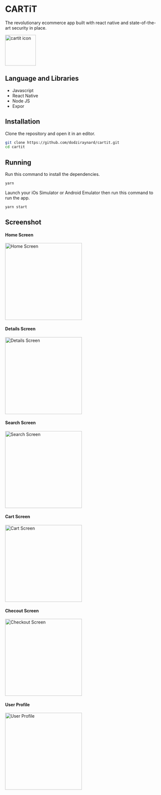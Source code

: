 # CARTiT

The revolutionary ecommerce app built with react native and state-of-the-art security in place.

<img src="screenshots/icon.jpg" alt="cartit icon" width="100"/>

## Language and Libraries

- Javascript
- React Native
- Node JS
- Expor

## Installation

Clone the repository and open it in an editor.

```bash
git clone https://github.com/dodziraynard/cartit.git
cd cartit
```

## Running

Run this command to install the dependencies.

```bash
yarn
```

Launch your iOs Simulator or Android Emulator then run this command to run the app.

```bash
yarn start
```

## Screenshot

#### Home Screen
  <img src="screenshots/1-home.png" alt="Home Screen" width="250"/>

#### Details Screen
  <img src="screenshots/2-details.png" alt="Details Screen" width="250"/>

#### Search Screen
  <img src="screenshots/5-search.png" alt="Search Screen" width="250"/>

#### Cart Screen
  <img src="screenshots/6-cart.png" alt="Cart Screen" width="250"/>

#### Checout Screen
  <img src="screenshots/7-checkout.png" alt="Checkout Screen" width="250"/>

#### User Profile
  <img src="screenshots/9-userprofile.png" alt="User Profile" width="250"/>